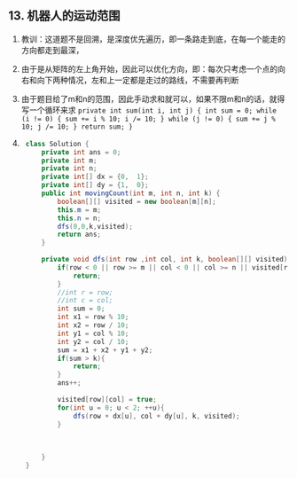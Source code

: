 ## 13. 机器人的运动范围

1. 教训：这道题不是回溯，是深度优先遍历，即一条路走到底，在每一个能走的方向都走到最深，

2. 由于是从矩阵的左上角开始，因此可以优化方向，即：每次只考虑一个点的向右和向下两种情况，左和上一定都是走过的路线，不需要再判断

3. 由于题目给了m和n的范围，因此手动求和就可以，如果不限m和n的话，就得写一个循环来求 `private int sum(int i, int j) {
    int sum = 0;
    while (i != 0) {
        sum += i % 10;
        i /= 10;
    }
    while (j != 0) {
        sum += j % 10;
        j /= 10;
    }
    return sum;
}`
    
4. ```java
    class Solution {
        private int ans = 0;
        private int m;
        private int n;
        private int[] dx = {0,  1};
        private int[] dy = {1,  0};
        public int movingCount(int m, int n, int k) {
            boolean[][] visited = new boolean[m][n];
            this.m = m;
            this.n = n;
            dfs(0,0,k,visited);
            return ans;
        }
    
        private void dfs(int row ,int col, int k, boolean[][] visited){
            if(row < 0 || row >= m || col < 0 || col >= n || visited[row][col]){
                return;
            }
            //int r = row;
            //int c = col;
            int sum = 0;
            int x1 = row % 10;
            int x2 = row / 10;
            int y1 = col % 10;
            int y2 = col / 10;
            sum = x1 + x2 + y1 + y2;
            if(sum > k){
                return;
            }
            ans++;
            
            visited[row][col] = true;
            for(int u = 0; u < 2; ++u){
                dfs(row + dx[u], col + dy[u], k, visited);
            }
    
                
            
        }   
    }
    ```

    

